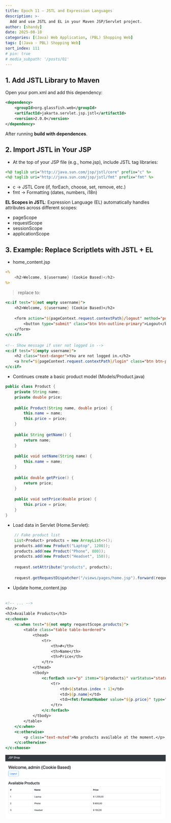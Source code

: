 ```yaml
---
title: Epoch 11 – JSTL and Expression Languages
description: >-
  Add and use JSTL and EL in your Maven JSP/Servlet project.
author: [shandy]
date: 2025-08-18
categories: [(Java) Web Application, (PBL) Shopping Web]
tags: [(Java - PBL) Shopping Web]
sort_index: 111
# pin: true
# media_subpath: '/posts/01'
---
```


## 1. Add JSTL Library to Maven

Open your pom.xml and add this dependency:

```xml
<dependency>
    <groupId>org.glassfish.web</groupId>
    <artifactId>jakarta.servlet.jsp.jstl</artifactId>
    <version>2.0.0</version>
</dependency>
```

After running **build with dependences**.

## 2. Import JSTL in Your JSP

- At the top of your JSP file (e.g., home.jsp), include JSTL tag libraries:

```jsp
<%@ taglib uri="http://java.sun.com/jsp/jstl/core" prefix="c" %>
<%@ taglib uri="http://java.sun.com/jsp/jstl/fmt" prefix="fmt" %>
```

- c → JSTL Core (if, forEach, choose, set, remove, etc.)
- fmt → Formatting (dates, numbers, i18n)

**EL Scopes in JSTL**: Expression Language (EL) automatically handles attributes across different scopes:
- pageScope
- requestScope
- sessionScope
- applicationScope

## 3. Example: Replace Scriptlets with JSTL + EL

- home_content.jsp

```jsp
<%
    <h2>Welcome, ${username} (Cookie Based)</h2>
%>

```

> replace to:

```jsp
<c:if test="${not empty username}">
    <h2>Welcome, ${username} (Cookie Based)</h2>
    
    <form action="${pageContext.request.contextPath}/logout" method="post">
        <button type="submit" class="btn btn-outline-primary">Logout</button>
    </form>
</c:if>

<!-- Show message if user not logged in -->
<c:if test="${empty username}">
    <h2 class="text-danger">You are not logged in.</h2>
    <a href="${pageContext.request.contextPath}/login" class="btn btn-primary">Login</a>
</c:if>
```

- Continues create a basic product model (Models/Product.java)

```java
public class Product {
    private String name;
    private double price;
    
    public Product(String name, double price) {
        this.name = name;
        this.price = price;
    }

    public String getName() {
        return name;
    }

    public void setName(String name) {
        this.name = name;
    }

    public double getPrice() {
        return price;
    }

    public void setPrice(double price) {
        this.price = price;
    }
}
```

- Load data in Servlet (Home.Servlet):

```java
    // Fake product list
    List<Product> products = new ArrayList<>();
    products.add(new Product("Laptop", 1200));
    products.add(new Product("Phone", 800));
    products.add(new Product("Headset", 150));
    
    request.setAttribute("products", products);

    request.getRequestDispatcher("/views/pages/home.jsp").forward(request, response);
```

- Update home_content.jsp

```jsp

<!-- ... -->
<hr/>
<h3>Available Products</h3>
<c:choose>
    <c:when test="${not empty requestScope.products}">
        <table class="table table-bordered">
            <thead>
                <tr>
                    <th>#</th>
                    <th>Name</th>
                    <th>Price</th>
                </tr>
            </thead>
            <tbody>
                <c:forEach var="p" items="${products}" varStatus="status">
                    <tr>
                        <td>${status.index + 1}</td>
                        <td>${p.name}</td>
                        <td><fmt:formatNumber value="${p.price}" type="currency" currencySymbol="$" /></td>
                    </tr>
                </c:forEach>
            </tbody>
        </table>
    </c:when>
    <c:otherwise>
        <p class="text-muted">No products available at the moment.</p>
    </c:otherwise>
</c:choose>

```

![](/assets/img/2025-08-19-11-31-08.png)